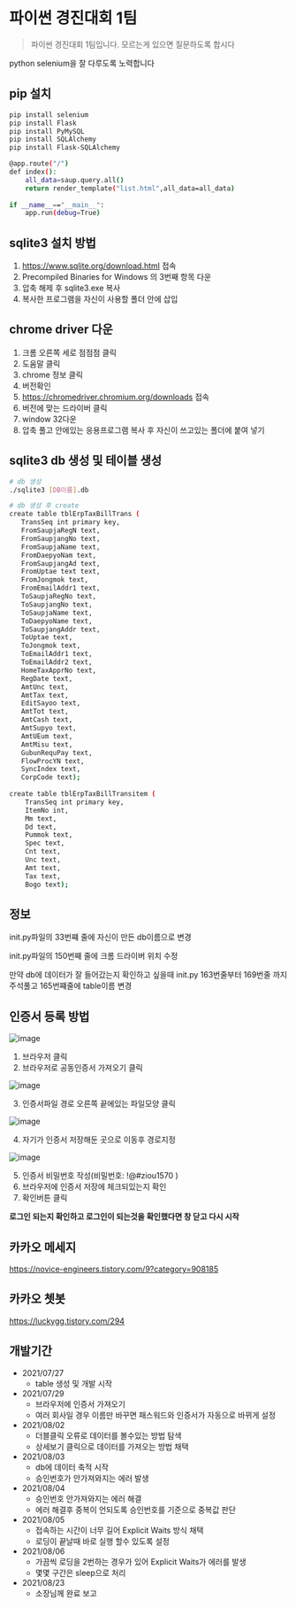 # 파이썬 경진대회 1팀
> 파이썬 경진대회 1팀입니다. 모르는게 있으면 질문하도록 합시다


python selenium을 잘 다루도록 노력합니다

## pip 설치

```sh
pip install selenium
pip install Flask
pip install PyMySQL
pip install SQLAlchemy
pip install Flask-SQLAlchemy

@app.route("/")
def index():
    all_data=saup.query.all()
    return render_template("list.html",all_data=all_data)
  
if __name__=="__main__":
    app.run(debug=True)
```
## sqlite3 설치 방법

1. https://www.sqlite.org/download.html 접속
2. Precompiled Binaries for Windows 의 3번째 항목 다운
3. 압축 해제 후 sqlite3.exe 복사
4. 복사한 프로그램을 자신이 사용할 폴더 안에 삽입

## chrome driver 다운

1. 크롬 오른쪽 세로 점점점 클릭
2. 도움말 클릭
3. chrome 정보 클릭
4. 버전확인
5. https://chromedriver.chromium.org/downloads 접속
6. 버전에 맞는 드라이버 클릭
7. window 32다운
8. 압축 풀고 안에있는 응용프로그램 복사 후 자신이 쓰고있는 폴더에 붙여 넣기

## sqlite3 db 생성 및 테이블 생성

```sh
# db 생성
./sqlite3 [DB이름].db

# db 생성 후 create
create table tblErpTaxBillTrans (
   TransSeq int primary key,
   FromSaupjaRegN text,
   FromSaupjangNo text,
   FromSaupjaName text,
   FromDaepyoNam text,
   FromSaupjangAd text,
   FromUptae text text,
   FromJongmok text,
   FromEmailAddr1 text,
   ToSaupjaRegNo text,
   ToSaupjangNo text,
   ToSaupjaName text,
   ToDaepyoName text,
   ToSaupjangAddr text,
   ToUptae text,
   ToJongmok text,
   ToEmailAddr1 text,
   ToEmailAddr2 text,
   HomeTaxApprNo text,
   RegDate text,
   AmtUnc text,
   AmtTax text,
   EditSayoo text,
   AmtTot text,
   AmtCash text,
   AmtSupyo text,
   AmtUEum text,
   AmtMisu text,
   GubunRequPay text,
   FlowProcYN text,
   SyncIndex text,
   CorpCode text);
   
create table tblErpTaxBillTransitem (
    TransSeq int primary key,
    ItemNo int,
    Mm text,
    Dd text,
    Pummok text,
    Spec text,
    Cnt text,
    Unc text,
    Amt text,
    Tax text,
    Bogo text);
```

## 정보
init.py파일의 33번쨰 줄에 자신이 만든 db이름으로 변경

init.py파일의 150번째 줄에 크롬 드라이버 위치 수정

만약 db에 데이터가 잘 들어갔는지 확인하고 싶을때 init.py 163번줄부터 169번줄 까지 주석풀고 165번쨰줄에 table이름 변경 

## 인증서 등록 방법

![image](https://user-images.githubusercontent.com/51261484/131441018-0e30ed41-3044-4df2-9adf-6d46b2d7b6b3.png)

1. 브라우저 클릭
2. 브라우저로 공동인증서 가져오기 클릭

![image](https://user-images.githubusercontent.com/51261484/131442306-38669fc9-2e65-42ca-ac41-12b7a139a2d4.png)

3. 인증서파일 경로 오른쪽 끝에있는 파일모양 클릭 

![image](https://user-images.githubusercontent.com/51261484/131441913-5cd96570-4963-4e65-9bab-c2023638248a.png)

4. 자기가 인증서 저장해둔 곳으로 이동후 경로지정

![image](https://user-images.githubusercontent.com/51261484/131442061-0f16e652-2dfd-4363-b065-fadbfc6e5c44.png)

5. 인증서 비밀번호 작성(비밀번호: !@#ziou1570 )
6. 브라우저에 인증서 저장에 체크되있는지 확인
7. 확인버튼 클릭

**로그인 되는지 확인하고 로그인이 되는것을 확인했다면 창 닫고 다시 시작**

## 카카오 메세지

https://novice-engineers.tistory.com/9?category=908185

## 카카오 쳇봇
https://luckygg.tistory.com/294


## 개발기간

* 2021/07/27
    * table 생성 및 개발 시작
* 2021/07/29
    * 브라우저에 인증서 가져오기
    * 여러 회사일 경우 이름만 바꾸면 패스워드와 인증서가 자동으로 바뀌게 설정
* 2021/08/02
    * 더블클릭 오류로 데이터를 볼수있는 방법 탐색
    * 상세보기 클릭으로 데이터를 가져오는 방법 채택
* 2021/08/03
    * db에 데이터 축적 시작
    * 승인번호가 안가져와지는 에러 발생
* 2021/08/04
    * 승인번호 안가져와지는 에러 해결
    * 에러 해결후 중복이 언되도록 승인번호를 기준으로 중복값 판단
* 2021/08/05
    * 접속하는 시간이 너무 길어 Explicit Waits 방식 채택
    * 로딩이 끝날때 바로 실행 할수 있도록 설정
* 2021/08/06
    * 가끔씩 로딩을 2번하는 경우가 있어 Explicit Waits가 에러를 발생
    * 몇몇 구간은 sleep으로 처리
* 2021/08/23
    * 소장님께 완료 보고

